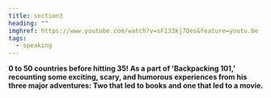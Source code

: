 ```yaml
---
title: section3
heading: ""
imghref: https://www.youtube.com/watch?v=sF133kj7Qes&feature=youtu.be
tags:
  - speaking
---
```

**0 to 50 countries before hitting 35! As a part of 'Backpacking 101,' recounting some exciting, scary, and humorous experiences from his three major adventures: Two that led to books and one that led to a movie.**
